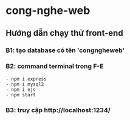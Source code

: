 # cong-nghe-web

## Hướng dẫn chạy thử front-end

### B1: tạo database có tên 'congngheweb'

### B2: command terminal trong F-E
    - npm i express
    - npm i mysql2
    - npm i ejs
    - npm start

### B3: truy cập http://localhost:1234/